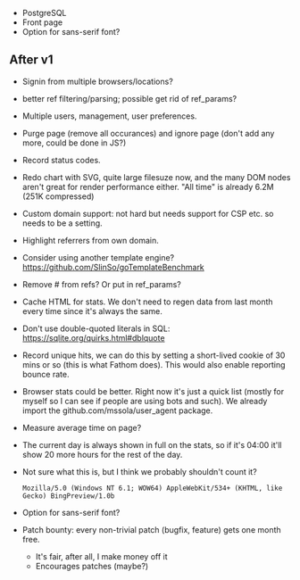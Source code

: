- PostgreSQL
- Front page
- Option for sans-serif font?

After v1
--------

- Signin from multiple browsers/locations?
- better ref filtering/parsing; possible get rid of ref_params?
- Multiple users, management, user preferences.
- Purge page (remove all occurances) and ignore page (don't add any more, could
  be done in JS?)
- Record status codes.
- Redo chart with SVG, quite large filesuze now, and the many DOM nodes aren't
  great for render performance either.
  "All time" is already 6.2M (251K compressed)
- Custom domain support: not hard but needs support for CSP etc. so needs to be
  a setting.
- Highlight referrers from own domain.
- Consider using another template engine?
  https://github.com/SlinSo/goTemplateBenchmark
- Remove # from refs? Or put in ref_params?
- Cache HTML for stats. We don't need to regen data from last month every time
  since it's always the same.
- Don't use double-quoted literals in SQL: https://sqlite.org/quirks.html#dblquote
- Record unique hits, we can do this by setting a short-lived cookie of 30 mins
  or so (this is what Fathom does). This would also enable reporting bounce rate.
- Browser stats could be better. Right now it's just a quick list (mostly for
  myself so I can see if people are using bots and such). We already import the
  github.com/mssola/user_agent package.
- Measure average time on page?
- The current day is always shown in full on the stats, so if it's 04:00 it'll
  show 20 more hours for the rest of the day.
- Not sure what this is, but I think we probably shouldn't count it?

      Mozilla/5.0 (Windows NT 6.1; WOW64) AppleWebKit/534+ (KHTML, like Gecko) BingPreview/1.0b

- Option for sans-serif font?

- Patch bounty: every non-trivial patch (bugfix, feature) gets one month free.
  - It's fair, after all, I make money off it
  - Encourages patches (maybe?)
